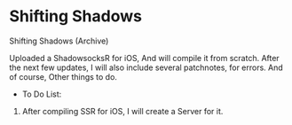 # Shifting Shadows

Shifting  Shadows (Archive)


Uploaded a ShadowsocksR for iOS, And will compile it from scratch. After the next few updates, I will also include several patchnotes, for errors. And of course, Other things to do.

* To Do List:

1) After compiling SSR for iOS, I will create a Server for it.
